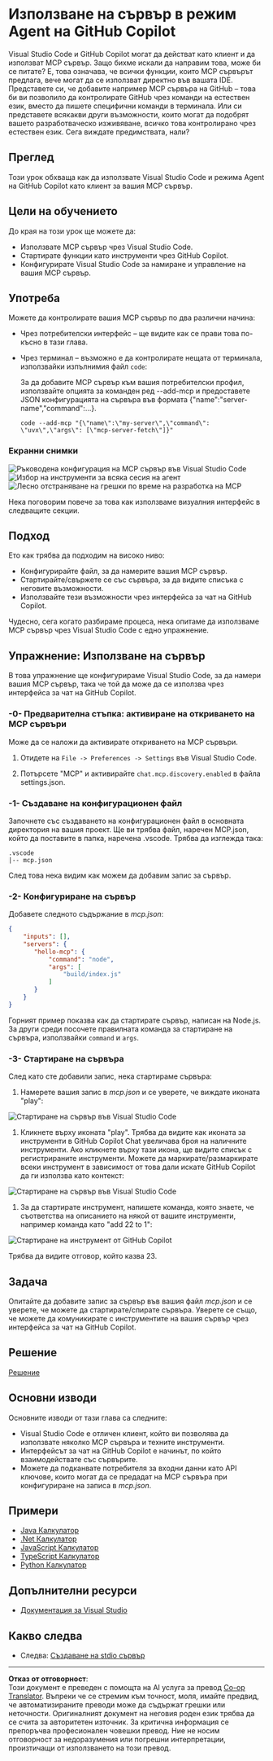 <!--
CO_OP_TRANSLATOR_METADATA:
{
  "original_hash": "d940b5e0af75e3a3a4d1c3179120d1d9",
  "translation_date": "2025-08-26T18:19:56+00:00",
  "source_file": "03-GettingStarted/04-vscode/README.md",
  "language_code": "bg"
}
-->
# Използване на сървър в режим Agent на GitHub Copilot

Visual Studio Code и GitHub Copilot могат да действат като клиент и да използват MCP сървър. Защо бихме искали да направим това, може би се питате? Е, това означава, че всички функции, които MCP сървърът предлага, вече могат да се използват директно във вашата IDE. Представете си, че добавите например MCP сървъра на GitHub – това би ви позволило да контролирате GitHub чрез команди на естествен език, вместо да пишете специфични команди в терминала. Или си представете всякакви други възможности, които могат да подобрят вашето разработваческо изживяване, всичко това контролирано чрез естествен език. Сега виждате предимствата, нали?

## Преглед

Този урок обхваща как да използвате Visual Studio Code и режима Agent на GitHub Copilot като клиент за вашия MCP сървър.

## Цели на обучението

До края на този урок ще можете да:

- Използвате MCP сървър чрез Visual Studio Code.
- Стартирате функции като инструменти чрез GitHub Copilot.
- Конфигурирате Visual Studio Code за намиране и управление на вашия MCP сървър.

## Употреба

Можете да контролирате вашия MCP сървър по два различни начина:

- Чрез потребителски интерфейс – ще видите как се прави това по-късно в тази глава.
- Чрез терминал – възможно е да контролирате нещата от терминала, използвайки изпълнимия файл `code`:

  За да добавите MCP сървър към вашия потребителски профил, използвайте опцията за команден ред --add-mcp и предоставете JSON конфигурацията на сървъра във формата {\"name\":\"server-name\",\"command\":...}.

  ```
  code --add-mcp "{\"name\":\"my-server\",\"command\": \"uvx\",\"args\": [\"mcp-server-fetch\"]}"
  ```

### Екранни снимки

![Ръководена конфигурация на MCP сървър във Visual Studio Code](../../../../translated_images/chat-mode-agent.729a22473f822216dd1e723aaee1f7d4a2ede571ee0948037a2d9357a63b9d0b.bg.png)
![Избор на инструменти за всяка сесия на агент](../../../../translated_images/agent-mode-select-tools.522c7ba5df0848f8f0d1e439c2e96159431bc620cb39ccf3f5dc611412fd0006.bg.png)
![Лесно отстраняване на грешки по време на разработка на MCP](../../../../translated_images/mcp-list-servers.fce89eefe3f30032bed8952e110ab9d82fadf043fcfa071f7d40cf93fb1ea9e9.bg.png)

Нека поговорим повече за това как използваме визуалния интерфейс в следващите секции.

## Подход

Ето как трябва да подходим на високо ниво:

- Конфигурирайте файл, за да намерите вашия MCP сървър.
- Стартирайте/свържете се със сървъра, за да видите списъка с неговите възможности.
- Използвайте тези възможности чрез интерфейса за чат на GitHub Copilot.

Чудесно, сега когато разбираме процеса, нека опитаме да използваме MCP сървър чрез Visual Studio Code с едно упражнение.

## Упражнение: Използване на сървър

В това упражнение ще конфигурираме Visual Studio Code, за да намери вашия MCP сървър, така че той да може да се използва чрез интерфейса за чат на GitHub Copilot.

### -0- Предварителна стъпка: активиране на откриването на MCP сървъри

Може да се наложи да активирате откриването на MCP сървъри.

1. Отидете на `File -> Preferences -> Settings` във Visual Studio Code.

1. Потърсете "MCP" и активирайте `chat.mcp.discovery.enabled` в файла settings.json.

### -1- Създаване на конфигурационен файл

Започнете със създаването на конфигурационен файл в основната директория на вашия проект. Ще ви трябва файл, наречен MCP.json, който да поставите в папка, наречена .vscode. Трябва да изглежда така:

```text
.vscode
|-- mcp.json
```

След това нека видим как можем да добавим запис за сървър.

### -2- Конфигуриране на сървър

Добавете следното съдържание в *mcp.json*:

```json
{
    "inputs": [],
    "servers": {
       "hello-mcp": {
           "command": "node",
           "args": [
               "build/index.js"
           ]
       }
    }
}
```

Горният пример показва как да стартирате сървър, написан на Node.js. За други среди посочете правилната команда за стартиране на сървъра, използвайки `command` и `args`.

### -3- Стартиране на сървъра

След като сте добавили запис, нека стартираме сървъра:

1. Намерете вашия запис в *mcp.json* и се уверете, че виждате иконата "play":

  ![Стартиране на сървър във Visual Studio Code](../../../../translated_images/vscode-start-server.8e3c986612e3555de47e5b1e37b2f3020457eeb6a206568570fd74a17e3796ad.bg.png)  

1. Кликнете върху иконата "play". Трябва да видите как иконата за инструменти в GitHub Copilot Chat увеличава броя на наличните инструменти. Ако кликнете върху тази икона, ще видите списък с регистрираните инструменти. Можете да маркирате/размаркирате всеки инструмент в зависимост от това дали искате GitHub Copilot да ги използва като контекст:

  ![Стартиране на сървър във Visual Studio Code](../../../../translated_images/vscode-tool.0b3bbea2fb7d8c26ddf573cad15ef654e55302a323267d8ee6bd742fe7df7fed.bg.png)

1. За да стартирате инструмент, напишете команда, която знаете, че съответства на описанието на някой от вашите инструменти, например команда като "add 22 to 1":

  ![Стартиране на инструмент от GitHub Copilot](../../../../translated_images/vscode-agent.d5a0e0b897331060518fe3f13907677ef52b879db98c64d68a38338608f3751e.bg.png)

  Трябва да видите отговор, който казва 23.

## Задача

Опитайте да добавите запис за сървър във вашия файл *mcp.json* и се уверете, че можете да стартирате/спирате сървъра. Уверете се също, че можете да комуникирате с инструментите на вашия сървър чрез интерфейса за чат на GitHub Copilot.

## Решение

[Решение](./solution/README.md)

## Основни изводи

Основните изводи от тази глава са следните:

- Visual Studio Code е отличен клиент, който ви позволява да използвате няколко MCP сървъра и техните инструменти.
- Интерфейсът за чат на GitHub Copilot е начинът, по който взаимодействате със сървърите.
- Можете да подканвате потребителя за входни данни като API ключове, които могат да се предадат на MCP сървъра при конфигуриране на записа в *mcp.json*.

## Примери

- [Java Калкулатор](../samples/java/calculator/README.md)
- [.Net Калкулатор](../../../../03-GettingStarted/samples/csharp)
- [JavaScript Калкулатор](../samples/javascript/README.md)
- [TypeScript Калкулатор](../samples/typescript/README.md)
- [Python Калкулатор](../../../../03-GettingStarted/samples/python)

## Допълнителни ресурси

- [Документация за Visual Studio](https://code.visualstudio.com/docs/copilot/chat/mcp-servers)

## Какво следва

- Следва: [Създаване на stdio сървър](../05-stdio-server/README.md)

---

**Отказ от отговорност**:  
Този документ е преведен с помощта на AI услуга за превод [Co-op Translator](https://github.com/Azure/co-op-translator). Въпреки че се стремим към точност, моля, имайте предвид, че автоматизираните преводи може да съдържат грешки или неточности. Оригиналният документ на неговия роден език трябва да се счита за авторитетен източник. За критична информация се препоръчва професионален човешки превод. Ние не носим отговорност за недоразумения или погрешни интерпретации, произтичащи от използването на този превод.